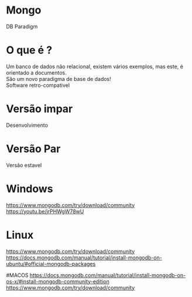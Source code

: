 # Mongo
DB Paradigm

# O que é ?

 Um banco de dados não relacional, existem vários exemplos, mas este, é orientado a documentos.<br>
 São um novo paradigma de base de dados!<br>
 Software retro-compativel
 
# Versão impar
  Desenvolvimento

# Versão Par
  Versão estavel



# Windows
https://www.mongodb.com/try/download/community
https://youtu.be/jrPHWgW78wU

# Linux
https://www.mongodb.com/try/download/community
https://docs.mongodb.com/manual/tutorial/install-mongodb-on-ubuntu/#official-mongodb-packages
  
#MACOS
https://docs.mongodb.com/manual/tutorial/install-mongodb-on-os-x/#install-mongodb-community-edition
https://www.mongodb.com/try/download/community

